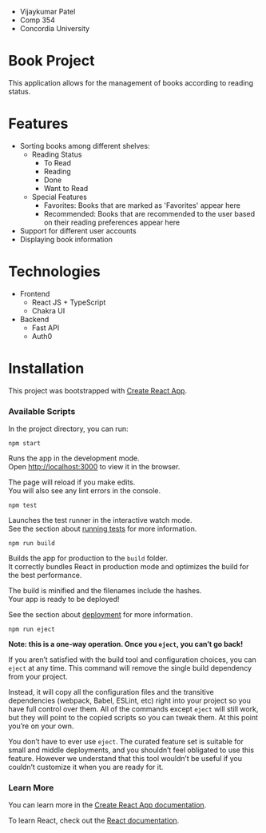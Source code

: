 * Vijaykumar Patel
* Comp 354
* Concordia University

# Book Project
This application allows for the management of books according to reading status.

# Features
* Sorting books among different shelves:
    * Reading Status
        * To Read
        * Reading
        * Done
        * Want to Read
    * Special Features
        * Favorites: Books that are marked as 'Favorites' appear here
        * Recommended: Books that are recommended to the user based on their reading preferences appear here
* Support for different user accounts
* Displaying book information

# Technologies
* Frontend
    * React JS + TypeScript
    * Chakra UI
* Backend
    * Fast API
    * Auth0
    
# Installation
This project was bootstrapped with
[Create React App](https://github.com/facebook/create-react-app).

### Available Scripts

In the project directory, you can run:

`npm start`

Runs the app in the development mode.<br /> Open
[http://localhost:3000](http://localhost:3000) to view it in the browser.

The page will reload if you make edits.<br /> You will also see any lint errors
in the console.

`npm test`

Launches the test runner in the interactive watch mode.<br /> See the section
about
[running tests](https://facebook.github.io/create-react-app/docs/running-tests)
for more information.

`npm run build`

Builds the app for production to the `build` folder.<br /> It correctly bundles
React in production mode and optimizes the build for the best performance.

The build is minified and the filenames include the hashes.<br /> Your app is
ready to be deployed!

See the section about
[deployment](https://facebook.github.io/create-react-app/docs/deployment) for
more information.

`npm run eject`

**Note: this is a one-way operation. Once you `eject`, you can’t go back!**

If you aren’t satisfied with the build tool and configuration choices, you can
`eject` at any time. This command will remove the single build dependency from
your project.

Instead, it will copy all the configuration files and the transitive
dependencies (webpack, Babel, ESLint, etc) right into your project so you have
full control over them. All of the commands except `eject` will still work, but
they will point to the copied scripts so you can tweak them. At this point
you’re on your own.

You don’t have to ever use `eject`. The curated feature set is suitable for
small and middle deployments, and you shouldn’t feel obligated to use this
feature. However we understand that this tool wouldn’t be useful if you couldn’t
customize it when you are ready for it.

### Learn More

You can learn more in the
[Create React App documentation](https://facebook.github.io/create-react-app/docs/getting-started).

To learn React, check out the [React documentation](https://reactjs.org/).
